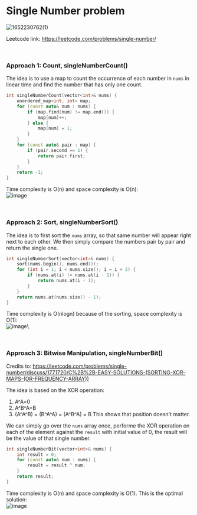 # Single Number problem
![1652230762(1)](https://user-images.githubusercontent.com/25105806/167748172-562973f4-16c5-4c11-9e7f-f5c7c02c3be1.png)

Leetcode link: https://leetcode.com/problems/single-number/

<br />


### Approach 1: Count, singleNumberCount()
The idea is to use a map to count the occurrence of each number in `nums` in linear time and find the number that has only one count.

```cpp
int singleNumberCount(vector<int>& nums) {
    unordered_map<int, int> map;
    for (const auto& num : nums) {
        if (map.find(num) != map.end()) {
            map[num]++;
        } else {
            map[num] = 1;
        }
    }
    for (const auto& pair : map) {
        if (pair.second == 1) {
            return pair.first;
        }
    }
    return -1;
}
```

Time complexity is O(n) and space complexity is O(n):\
![image](https://user-images.githubusercontent.com/25105806/167748478-0af7d429-9ef4-4041-8cc8-7b96f88f16e9.png)

<br />

### Approach 2: Sort, singleNumberSort()
The idea is to first sort the `nums` array, so that same number will appear right next to each other. We then simply compare the numbers pair by pair and return the single one.

```cpp
int singleNumberSort(vector<int>& nums) {
    sort(nums.begin(), nums.end());
    for (int i = 1; i < nums.size(); i = i + 2) {
        if (nums.at(i) != nums.at(i - 1)) {
            return nums.at(i - 1);
        }
    }
    return nums.at(nums.size() - 1);
}
```

Time complexity is O(nlogn) because of the sorting, space complexity is O(1):\
![image](https://user-images.githubusercontent.com/25105806/167748676-d27c21af-a281-4c57-89d4-1ee19e00b73e.png)\

<br />

### Approach 3: Bitwise Manipulation, singleNumberBit()
Credits to: https://leetcode.com/problems/single-number/discuss/1771720/C%2B%2B-EASY-SOLUTIONS-(SORTING-XOR-MAPS-(OR-FREQUENCY-ARRAY))

The idea is based on the XOR operation:
1. A^A=0
2. A^B^A=B
3. (A^A^B) = (B^A^A) = (A^B^A) = B This shows that position doesn't matter.

We can simply go over the `nums` array once, performe the XOR operation on each of the element against the `result` with initial value of 0, the result will be the value of that single number.

```cpp
int singleNumberBit(vector<int>& nums) {
    int result = 0;
    for (const auto& num : nums) {
        result = result ^ num;
    }
    return result;
}
```

Time complexity is O(n) and space complexity is O(1). This is the optimal solution:\
![image](https://user-images.githubusercontent.com/25105806/167748938-61ac2abd-3b6f-4209-92fe-b3a2f7a3dbc7.png)

